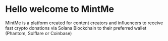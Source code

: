 <body>
  <h1>Hello welcome to MintMe </h1>
  <div>
    <p>MintMe is a platform created for content creators and influencers to receive fast crypto donations via Solana Blockchain to their preferred wallet (Phantom,           Solflare or Coinbase)</p>
  </div>
</body>
